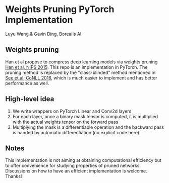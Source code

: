 # Weights Pruning PyTorch Implementation

Luyu Wang & Gavin Ding, Borealis AI

## Weights pruning 
Han et al propose to compress deep learning models via weights pruning [Han et al, NIPS 2015](http://papers.nips.cc/paper/5784-learning-both-weights-and-connections-for-efficient-neural-network). This repo is an implementation in PyTorch. The pruning method is replaced by the "class-blinded" method mentioned in [See et al, CoNLL 2016](https://arxiv.org/abs/1606.09274), which is much easier to implement and has better performance as well.

## High-level idea
1. We write wrappers on PyTorch Linear and Conv2d layers
2. For each layer, once a binary mask tensor is computed, it is multiplied with the actual weights tensor on the forward pass
3. Multiplying the mask is a differentiable operation and the backward pass is handed by automatic differentiation (no explicit code here)

## Notes
This implementation is not aiming at obtaining computational efficiency but to offer convenience for studying properties of pruned networks. Discussions on how to have an efficient implementation is welcome. Thanks!
